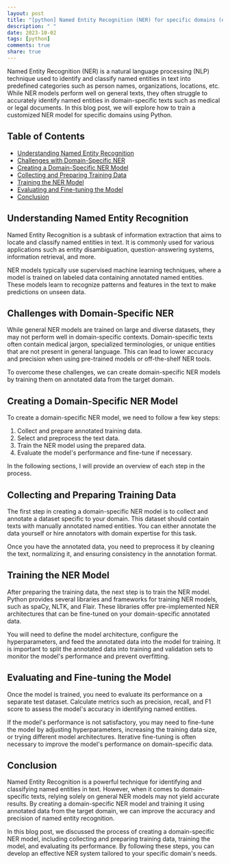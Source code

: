 ```yaml
---
layout: post
title: "[python] Named Entity Recognition (NER) for specific domains (e.g., medical, legal)"
description: " "
date: 2023-10-02
tags: [python]
comments: true
share: true
---
```


Named Entity Recognition (NER) is a natural language processing (NLP) technique used to identify and classify named entities in text into predefined categories such as person names, organizations, locations, etc. While NER models perform well on general texts, they often struggle to accurately identify named entities in domain-specific texts such as medical or legal documents. In this blog post, we will explore how to train a customized NER model for specific domains using Python.

## Table of Contents
- [Understanding Named Entity Recognition](#understanding-named-entity-recognition)
- [Challenges with Domain-Specific NER](#challenges-with-domain-specific-ner)
- [Creating a Domain-Specific NER Model](#creating-a-domain-specific-ner-model)
- [Collecting and Preparing Training Data](#collecting-and-preparing-training-data)
- [Training the NER Model](#training-the-ner-model)
- [Evaluating and Fine-tuning the Model](#evaluating-and-fine-tuning-the-model)
- [Conclusion](#conclusion)

## Understanding Named Entity Recognition

Named Entity Recognition is a subtask of information extraction that aims to locate and classify named entities in text. It is commonly used for various applications such as entity disambiguation, question-answering systems, information retrieval, and more. 

NER models typically use supervised machine learning techniques, where a model is trained on labeled data containing annotated named entities. These models learn to recognize patterns and features in the text to make predictions on unseen data.

## Challenges with Domain-Specific NER

While general NER models are trained on large and diverse datasets, they may not perform well in domain-specific contexts. Domain-specific texts often contain medical jargon, specialized terminologies, or unique entities that are not present in general language. This can lead to lower accuracy and precision when using pre-trained models or off-the-shelf NER tools.

To overcome these challenges, we can create domain-specific NER models by training them on annotated data from the target domain.

## Creating a Domain-Specific NER Model

To create a domain-specific NER model, we need to follow a few key steps:

1. Collect and prepare annotated training data.
2. Select and preprocess the text data.
3. Train the NER model using the prepared data.
4. Evaluate the model's performance and fine-tune if necessary.

In the following sections, I will provide an overview of each step in the process.

## Collecting and Preparing Training Data

The first step in creating a domain-specific NER model is to collect and annotate a dataset specific to your domain. This dataset should contain texts with manually annotated named entities. You can either annotate the data yourself or hire annotators with domain expertise for this task.

Once you have the annotated data, you need to preprocess it by cleaning the text, normalizing it, and ensuring consistency in the annotation format.

## Training the NER Model

After preparing the training data, the next step is to train the NER model. Python provides several libraries and frameworks for training NER models, such as spaCy, NLTK, and Flair. These libraries offer pre-implemented NER architectures that can be fine-tuned on your domain-specific annotated data.

You will need to define the model architecture, configure the hyperparameters, and feed the annotated data into the model for training. It is important to split the annotated data into training and validation sets to monitor the model's performance and prevent overfitting.

## Evaluating and Fine-tuning the Model

Once the model is trained, you need to evaluate its performance on a separate test dataset. Calculate metrics such as precision, recall, and F1 score to assess the model's accuracy in identifying named entities.

If the model's performance is not satisfactory, you may need to fine-tune the model by adjusting hyperparameters, increasing the training data size, or trying different model architectures. Iterative fine-tuning is often necessary to improve the model's performance on domain-specific data.

## Conclusion

Named Entity Recognition is a powerful technique for identifying and classifying named entities in text. However, when it comes to domain-specific texts, relying solely on general NER models may not yield accurate results. By creating a domain-specific NER model and training it using annotated data from the target domain, we can improve the accuracy and precision of named entity recognition.

In this blog post, we discussed the process of creating a domain-specific NER model, including collecting and preparing training data, training the model, and evaluating its performance. By following these steps, you can develop an effective NER system tailored to your specific domain's needs.